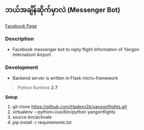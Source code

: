 ## ဘယ်အချိန်ဆိုက်မှာလဲ (Messenger Bot)  
[Facebook Page](https://www.facebook.com/layyinsitechain/)


### Description
- Facebook messenger bot to reply flight information of Yangon Internationl Airport

### Development
- Backend server is written in Flask micro-framework
> Python Runtime **2.7**  

**Setup**  
1. git clone https://github.com/Hadesy2k/yangonflights.git
2. virtualenv --python=/usr/bin/python yangonflights
3. source bin/activate
4. pip install -r requirements.txt
